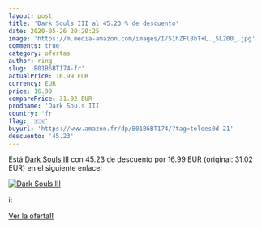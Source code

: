 ```yaml
---
layout: post
title: 'Dark Souls III al 45.23 % de descuento'
date: 2020-05-26 20:20:25
image: 'https://m.media-amazon.com/images/I/51hZFl8bT+L._SL200_.jpg'
comments: true
category: ofertas
author: ring
slug: 'B01B6BT174-fr'
actualPrice: 16.99 EUR
currency: EUR
price: 16.99
comparePrice: 31.02 EUR
prodname: 'Dark Souls III'
country: 'fr'
flag: '🇫🇷'
buyurl: 'https://www.amazon.fr/dp/B01B6BT174/?tag=tolees0d-21'
descuento: '45.23'
---
```


Está [Dark Souls III](https://www.amazon.fr/dp/B01B6BT174/?tag=tolees0d-21) con 45.23 de descuento por 16.99 EUR (original: 31.02 EUR) en el siguiente enlace!

[![Dark Souls III](https://m.media-amazon.com/images/I/51hZFl8bT+L._SL200_.jpg)](https://www.amazon.fr/dp/B01B6BT174/?tag=tolees0d-21)

ℹ️:


[Ver la oferta!!](https://www.amazon.fr/dp/B01B6BT174/?tag=tolees0d-21)
